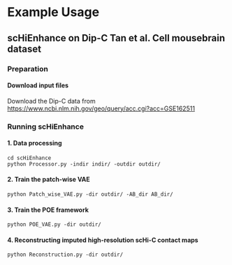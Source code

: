 # Example Usage

## scHiEnhance on Dip-C Tan et al. Cell mousebrain dataset

### Preparation
#### Download input files
Download the Dip-C data from https://www.ncbi.nlm.nih.gov/geo/query/acc.cgi?acc=GSE162511

### Running scHiEnhance
#### 1. Data processing
```
cd scHiEnhance
python Processor.py -indir indir/ -outdir outdir/
```
#### 2. Train the patch-wise VAE
```
python Patch_wise_VAE.py -dir outdir/ -AB_dir AB_dir/
```
#### 3. Train the POE framework
```
python POE_VAE.py -dir outdir/
```
#### 4. Reconstructing imputed high-resolution scHi-C contact maps
```
python Reconstruction.py -dir outdir/
```
